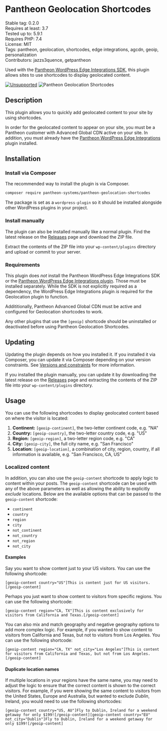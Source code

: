 # Pantheon Geolocation Shortcodes

Stable tag: 0.2.0  
Requires at least: 3.7  
Tested up to: 5.9.1  
Requires PHP: 7.4  
License: MIT  
Tags: pantheon, geolocation, shortcodes, edge integrations, agcdn, geoip, personalization  
Contributors: jazzs3quence, getpantheon  

Used with the [Pantheon WordPress Edge Integrations SDK](https://github.com/pantheon-systems/edge-integrations-wordpress-sdk), this plugin allows sites to use shortcodes to display geolocated content.

[![Unsupported](https://img.shields.io/badge/pantheon-unsupported-yellow?logo=pantheon&color=FFDC28)](https://pantheon.io/docs/oss-support-levels#unsupported) ![Pantheon Geolocation Shortcodes](https://github.com/pantheon-systems/pantheon-geolocation-shortcodes/actions/workflows/main.yml/badge.svg)

## Description

This plugin allows you to quickly add geolocated content to your site by using shortcodes. 

In order for the geolocated content to appear on your site, you must be a Pantheon customer with Advanced Global CDN active on your site. In addition, you must already have the [Pantheon WordPress Edge Integrations](https://github.com/pantheon-systems/pantheon-wordpress-edge-integrations) plugin installed.

## Installation

### Install via Composer
The recommended way to install the plugin is via Composer.

```bash
composer require pantheon-systems/pantheon-geolocation-shortcodes
```

The package is set as a `wordpress-plugin` so it should be installed alongside other WordPress plugins in your project.
### Install manually
The plugin can also be installed manually like a normal plugin. Find the latest release on the [Releases](https://github.com/pantheon-systems/pantheon-geolocation-shortcodes/releases) page and download the ZIP file.

Extract the contents of the ZIP file into your `wp-content/plugins` directory and upload or commit to your server.
### Requirements
This plugin does _not_ install the Pantheon WordPress Edge Integrations SDK or the [Pantheon WordPress Edge Integrations plugin](https://github.com/pantheon-systems/pantheon-wordpress-edge-integrations). Those must be installed separately. While the SDK is not explicitly required as a dependency, the WordPress Edge Integrations plugin _is_ required for the Geolocation plugin to function.

Addititionally, Pantheon Advanced Global CDN must be active and configured for Geolocation shortcodes to work.

Any other plugins that use the `[geoip]` shortcode should be uninstalled or deactivated before using Pantheon Geolocation Shortcodes.

## Updating
Updating the plugin depends on how you installed it. If you installed it via Composer, you can update it via Composer depending on your version constraints. See [Versions and constraints](https://getcomposer.org/doc/articles/versions.md) for more information.

If you installed the plugin manually, you can update it by downloading the latest release on the [Releases](https://github.com/pantheon-systems/pantheon-geolocation-shortcodes/releases) page and extracting the contents of the ZIP file into your `wp-content/plugins` directory.

## Usage

You can use the following shortcodes to display geolocated content based on where the visitor is located:

1. **Continent:** `[geoip-continent]`, the two-letter continent code, e.g. "NA"
2. **Country:** `[geoip-country]`, the two-letter country code, e.g. "US"
3. **Region:** `[geoip-region]`, a two-letter region code, e.g. "CA"
4. **City:** `[geoip-city]`, the full city name, e.g. "San Francisco"
5. **Location:** `[geoip-location]`, a combination of city, region, country, if all information is available, e.g. "San Francisco, CA, US"

### Localized content
In addition, you can also use the `geoip-content` shortcode to apply logic to content within your posts. The `geoip-content` shortcode can be used with any of the above parameters as well as allowing the ability to explicitly _exclude_ locations. Below are the available options that can be passed to the `geoip-content` shortcode:

* `continent`
* `country`
* `region`
* `city`
* `not_continent`
* `not_country`
* `not_region`
* `not_city`

#### Examples
Say you want to show content just to your US visitors. You can use the following shortcode:

```
[geoip-content country="US"]This is content just for US visitors.[/geoip-content]
```

Perhaps you just want to show content to visitors from specific regions. You can use the following shortcode:

```
[geoip-content region="CA, TX"]This is content exclusively for visitors from California and Texas.[/geoip-content]
```

You can also mix and match geography and negative geography options to add more complex logic. For example, if you wanted to show content to visitors from California and Texas, but not to visitors from Los Angeles. You can use the following shortcode:

```
[geoip-content region="CA, TX" not_city="Los Angeles"]This is content for visitors from California and Texas, but not from Los Angeles.[/geoip-content]
```

#### Duplicate location names
If multiple locations in your regions have the same name, you may need to adjust the logic to ensure that the correct content is shown to the correct visitors. For example, if you were showing the same content to visitors from the United States, Europe and Australia, but wanted to exclude _Dublin_, Ireland, you would need to use the following shortcodes:
```
[geoip-content country="US, AU"]Fly to Dublin, Ireland for a weekend getaway for only $199![/geoip-content][geoip-content country="EU" not_city="Dublin"]Fly to Dublin, Ireland for a weekend getaway for only $199![/geoip-content]
```